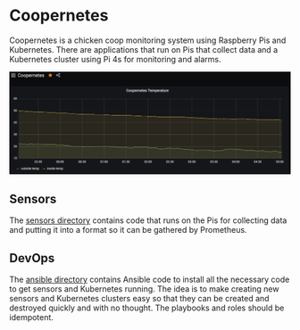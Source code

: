 # Coopernetes

Coopernetes is a chicken coop monitoring system using Raspberry Pis and
Kubernetes. There are applications that run on Pis that collect data
and a Kubernetes cluster using Pi 4s for monitoring and alarms.

![Coopernetes Grafana](grafana.png)

## Sensors

The [sensors directory](sensors/) contains code that runs on the
Pis for collecting data and putting it into a format so it can be gathered
by Prometheus.

## DevOps

The [ansible directory](ansible/) contains Ansible code to install
all the necessary code to get sensors and Kubernetes running. The
idea is to make creating new sensors and Kubernetes clusters easy
so that they can be created and destroyed quickly and with no thought.
The playbooks and roles should be idempotent.
